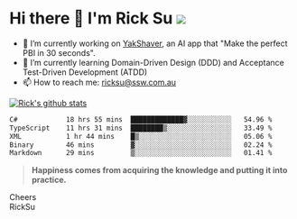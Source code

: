 # Hi there 👋 I'm Rick Su ![](https://komarev.com/ghpvc/?username=ricksu978)
<!--
**ricksu978/ricksu978** is a ✨ _special_ ✨ repository because its `README.md` (this file) appears on your GitHub profile.

Here are some ideas to get you started:
-->
- 🔭 I’m currently working on [YakShaver](https://yakshaver.ai/), an AI app that "Make the perfect PBI in 30 seconds".
- 🌱 I’m currently learning Domain-Driven Design (DDD) and Acceptance Test-Driven Development (ATDD)
- 📫 How to reach me: ricksu@ssw.com.au
<!--
- 👯 I’m looking to collaborate on ...
- 🤔 I’m looking for help with ...
- 💬 Ask me about ...
-->
<!--
- 😄 Pronouns: ...
- ⚡ Fun fact: ...
-->
[![Rick's github stats](https://github-readme-stats.vercel.app/api?username=ricksu978&theme=dark)](https://github.com/ricksu978/ricksu978)

<!--START_SECTION:waka-->

```txt
C#            18 hrs 55 mins  █████████████▓░░░░░░░░░░░   54.96 %
TypeScript    11 hrs 31 mins  ████████▒░░░░░░░░░░░░░░░░   33.49 %
XML           1 hr 44 mins    █▒░░░░░░░░░░░░░░░░░░░░░░░   05.06 %
Binary        46 mins         ▓░░░░░░░░░░░░░░░░░░░░░░░░   02.24 %
Markdown      29 mins         ▒░░░░░░░░░░░░░░░░░░░░░░░░   01.41 %
```

<!--END_SECTION:waka-->

> **Happiness comes from acquiring the knowledge and putting it into practice.**

Cheers  
RickSu 
